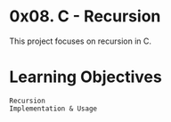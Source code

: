 # 0x08. C - Recursion
This project focuses on recursion in C.

# Learning Objectives
    Recursion
    Implementation & Usage
